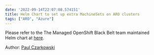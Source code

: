 ```yaml
---
date: '2022-09-14T22:07:08.574151'
title: Helm Chart to set up extra MachineSets on ARO clusters
tags: ["ARO", "Azure"]
---
```


Please refer to the The Managed OpenShift Black Belt team maintained Helm chart at [here](https://github.com/rh-mobb/helm-charts/tree/main/charts/aro-machinesets#readme).

Author:
[Paul Czarkowski](https://twitter.com/pczarkowski)
